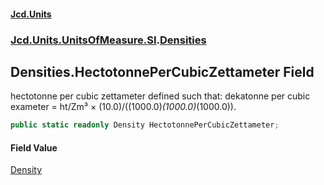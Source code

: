 #### [Jcd.Units](index.md 'index')

### [Jcd.Units.UnitsOfMeasure.SI](Jcd.Units.UnitsOfMeasure.SI.md 'Jcd.Units.UnitsOfMeasure.SI').[Densities](Densities.md 'Jcd.Units.UnitsOfMeasure.SI.Densities')

## Densities.HectotonnePerCubicZettameter Field

hectotonne per cubic zettameter defined such that: dekatonne per cubic exameter = ht/Zm³ ×
(10.0)/((1000.0)*(1000.0)*(1000.0)).

```csharp
public static readonly Density HectotonnePerCubicZettameter;
```

#### Field Value

[Density](Density.md 'Jcd.Units.UnitTypes.Density')